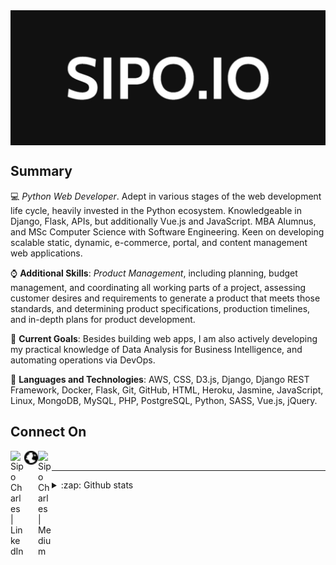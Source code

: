 <img align = "center" src = "img/my-domain-name.jpg">

<h2>Summary</h2>

<p>💻 <i>Python Web Developer</i>. Adept in various stages of the web development life cycle, heavily invested in the Python ecosystem. Knowledgeable in Django, Flask, APIs, but additionally Vue.js and JavaScript. MBA Alumnus, and MSc Computer Science with Software Engineering. Keen on developing scalable static, dynamic, e-commerce, portal, and content management web applications.</p>

<p>⌚ <b>Additional Skills</b>: <i>Product Management</i>, including planning, budget management, and coordinating all working parts of a project, assessing customer desires and requirements to generate a product that meets those standards, and determining product specifications, production timelines, and in-depth plans for product development.</p>

<p>🎯 <b>Current Goals</b>: Besides building web apps, I am also actively developing my practical knowledge of Data Analysis for Business Intelligence, and automating operations via DevOps.</p>


<p>🚀 <b>Languages and Technologies</b>: AWS, CSS, D3.js, Django, Django REST Framework, Docker, Flask, Git, GitHub, HTML, Heroku, Jasmine, JavaScript, Linux, MongoDB, MySQL, PHP, PostgreSQL, Python, SASS, Vue.js, jQuery.</p>

<h2>Connect On</h2>

[<img align="left" alt="Sipo Charles | LinkedIn" width="22px" src="https://cdn.jsdelivr.net/npm/simple-icons@v3/icons/linkedin.svg" />][linkedin]
[<img align="left" alt="sipo.io" width="22px" src="https://raw.githubusercontent.com/iconic/open-iconic/master/svg/globe.svg" />][website]
[<img align="left" alt="Sipo Charles | Medium" width="22px" src="https://cdn.jsdelivr.net/npm/simple-icons@v3/icons/medium.svg" />][medium]
<br />

---

<details>
    <summary>:zap: Github stats</summary>
    <img align="left" alt="sipostudent's Github Stats" src="https://github-readme-stats.vercel.app/api?username=sipostudent&count_private=true&hide=issues,contribs&show_icons=true&hide_border=true" />
</details>

[website]: https://www.sipo.io/
[medium]: https://medium.com/@sipocharles18
[linkedin]: https://www.linkedin.com/in/sipo-cyrus-charles/
